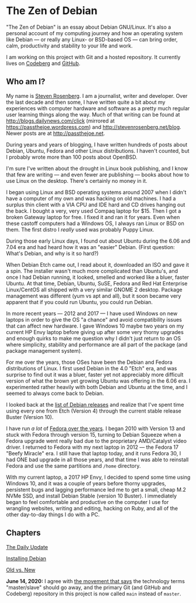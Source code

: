# The Zen of Debian

"The Zen of Debian" is an essay about Debian GNU/Linux. It's also a personal account of my computing journey and how an operating system like Debian — or really any Linux- or BSD-based OS — can bring order, calm, productivity and stability to your life and work.

I am working on this project with Git and a hosted repository. It currently lives on [Codeberg](https://codeberg.org/passthejoe/zen-of-debian) and [GitHub](https://github.com/passthejoe/zen-of-debian).

## Who am I?

My name is [Steven Rosenberg](http://passthejoe.net). I am a journalist, writer and developer. Over the last decade and then some, I have written quite a bit about my experiences with computer hardware and software as a pretty much regular user learning things along the way. Much of that writing can be found at <http://blogs.dailynews.com/click> (mirrored at <https://passthejoe.wordpress.com>) and <http://stevenrosenberg.net/blog>. Newer posts are at <http://passthejoe.net>.

During years and years of blogging, I have written hundreds of posts about Debian, Ubuntu, Fedora and other Linux distributions. I haven't counted, but I probably wrote more than 100 posts about OpenBSD.

I'm sure I've written about the drought in Linux book publishing, and I know that few are writing — and even fewer are publishing — books about how to use Linux on the desktop. There's certainly no money in it.

I began using Linux and BSD operating systems around 2007 when I didn't have a computer of my own and was hacking on old machines. I had a surplus thin client with a VIA CPU and IDE hard and CD drives hanging out the back. I bought a very, very used Compaq laptop for $15. Then I got a broken Gateway laptop for free. I fixed it and ran it for years. Even when these castoff computers had a Windows OS, I always ran Linux or BSD on them. The first distro I _really_ used was probably Puppy Linux. 

During those early Linux days, I found out about Ubuntu during the 6.06 and 7.04 era and had heard how it was an "easier" Debian. (First question: What's Debian, and why is it so hard?)

When Debian Etch came out, I read about it, downloaded an ISO and gave it a spin. The installer wasn't much more complicated than Ubuntu's, and once I had Debian running, it looked, smelled and worked like a bluer, faster Ubuntu. At that time, Debian, Ubuntu, SuSE, Fedora and Red Hat Enterprise Linux/CentOS all shipped with a very similar GNOME 2 desktop. Package management was different (yum vs apt and all), but it soon became very apparent that if you could run Ubuntu, you could run Debian.

In more recent years — 2012 and 2017 — I have used Windows on new laptops in order to give the OS "a chance" and avoid compatibility issues that can affect new hardware. I gave Windows 10 maybe two years on my current HP Envy laptop before giving up after some very thorny upgrades and enough quirks to make me question why I didn't just return to an OS where simplicity, stability and performance are all part of the package (and package management system).

For me over the years, those OSes have been the Debian and Fedora distributions of Linux. I first used Debian in the 4.0 "Etch" era, and was surprise to find out it was a bluer, faster yet not appreciably more difficult version of what the brown yet growing Ubuntu was offering in the 6.06 era. I experimented rather heavily with both Debian and Ubuntu at the time, and I seemed to always come back to Debian.

I looked back at the [list of Debian releases](https://wiki.debian.org/DebianReleases) and realize that I've spent time using every one from Etch (Version 4) through the current stable release Buster (Version 10).

I have run _a lot_ of [Fedora over the years](https://en.wikipedia.org/wiki/Fedora_version_history). I began 2010 with Version 13 and stuck with Fedora through version 15, turning to Debian Squeeze when a Fedora upgrade went really bad due to the proprietary AMD/Catalyst video driver. I returned to Fedora with my next laptop in 2012 — the Fedora 17 "Beefy Miracle" era. I still have that laptop today, and it runs Fedora 30, I had ONE bad upgrade in all those years, and that time I was able to reinstall Fedora and use the same partitions and `/home` directory.  

With my current laptop, a 2017 HP Envy, I decided to spend some time using Windows 10, and it was a couple of years before thorny upgrades, persistent bugs and lagging performance led me to get a small, cheap M.2 NVMe SSD, and install Debian Stable (version 10 Buster). I immediately began to feel comfortable and productive on the computer I use for wrangling websites, writing and editing, hacking on Ruby, and all of the other day-to-day things I do with a PC.  

## Chapters

[The Daily Update](/passthejoe/zen-of-debian/src/branch/main/the_daily_update.md)

[Installing Debian](/passthejoe/zen-of-debian/src/branch/main/installing_debian.md)

[Old vs. New](/passthejoe/zen-of-debian/src/branch/main/old_vs_new.md)

**June 14, 2020:** I agree with [the movement that says](https://www.zdnet.com/article/github-to-replace-master-with-alternative-term-to-avoid-slavery-references/) the technology terms "master/slave" should go away, and the primary Git (and GitHub and Codeberg) repository in this project is now called `main` instead of `master`.
